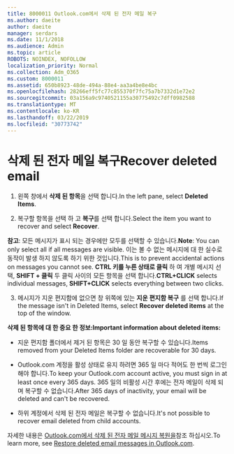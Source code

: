 ```yaml
---
title: 8000011 Outlook.com에서 삭제 된 전자 메일 복구
ms.author: daeite
author: daeite
manager: serdars
ms.date: 11/1/2018
ms.audience: Admin
ms.topic: article
ROBOTS: NOINDEX, NOFOLLOW
localization_priority: Normal
ms.collection: Adm_O365
ms.custom: 8000011
ms.assetid: 650b8923-48de-494a-88e4-aa3a4be8e4bc
ms.openlocfilehash: 28266eff5fc77c855370f7fc75a7b7332d1e72e2
ms.sourcegitcommit: 03a156a9c9740521155a30775492c7dff0982588
ms.translationtype: MT
ms.contentlocale: ko-KR
ms.lasthandoff: 03/22/2019
ms.locfileid: "30773742"
---
```

# <a name="recover-deleted-email"></a><span data-ttu-id="780aa-102">삭제 된 전자 메일 복구</span><span class="sxs-lookup"><span data-stu-id="780aa-102">Recover deleted email</span></span>

1. <span data-ttu-id="780aa-103">왼쪽 창에서 **삭제 된 항목**을 선택 합니다.</span><span class="sxs-lookup"><span data-stu-id="780aa-103">In the left pane, select **Deleted Items**.</span></span> 
    
2. <span data-ttu-id="780aa-104">복구할 항목을 선택 하 고 **복구**를 선택 합니다.</span><span class="sxs-lookup"><span data-stu-id="780aa-104">Select the item you want to recover and select **Recover**.</span></span> 
  
 <span data-ttu-id="780aa-105">**참고**: 모든 메시지가 표시 되는 경우에만 모두를 선택할 수 있습니다.</span><span class="sxs-lookup"><span data-stu-id="780aa-105">**Note**: You can only select all if all messages are visible.</span></span> <span data-ttu-id="780aa-106">이는 볼 수 없는 메시지에 대 한 실수로 동작이 발생 하지 않도록 하기 위한 것입니다.</span><span class="sxs-lookup"><span data-stu-id="780aa-106">This is to prevent accidental actions on messages you cannot see.</span></span> <span data-ttu-id="780aa-107">**CTRL 키를 누른 상태로 클릭** 하 여 개별 메시지 선택, **SHIFT + 클릭** 두 클릭 사이의 모든 항목을 선택 합니다.</span><span class="sxs-lookup"><span data-stu-id="780aa-107">**CTRL+CLICK** selects individual messages, **SHIFT+CLICK** selects everything between two clicks.</span></span> 
    
3. <span data-ttu-id="780aa-108">메시지가 지운 편지함에 없으면 창 위쪽에 있는 **지운 편지함 복구** 를 선택 합니다.</span><span class="sxs-lookup"><span data-stu-id="780aa-108">If the message isn't in Deleted Items, select **Recover deleted items** at the top of the window.</span></span> 
    
 <span data-ttu-id="780aa-109">**삭제 된 항목에 대 한 중요 한 정보:**</span><span class="sxs-lookup"><span data-stu-id="780aa-109">**Important information about deleted items:**</span></span>
  
- <span data-ttu-id="780aa-110">지운 편지함 폴더에서 제거 된 항목은 30 일 동안 복구할 수 있습니다.</span><span class="sxs-lookup"><span data-stu-id="780aa-110">Items removed from your Deleted Items folder are recoverable for 30 days.</span></span>
    
- <span data-ttu-id="780aa-111">Outlook.com 계정을 활성 상태로 유지 하려면 365 일 마다 적어도 한 번씩 로그인 해야 합니다.</span><span class="sxs-lookup"><span data-stu-id="780aa-111">To keep your Outlook.com account active, you must sign in at least once every 365 days.</span></span> <span data-ttu-id="780aa-112">365 일의 비활성 시간 후에는 전자 메일이 삭제 되며 복구할 수 없습니다.</span><span class="sxs-lookup"><span data-stu-id="780aa-112">After 365 days of inactivity, your email will be deleted and can't be recovered.</span></span>
    
- <span data-ttu-id="780aa-113">하위 계정에서 삭제 된 전자 메일은 복구할 수 없습니다.</span><span class="sxs-lookup"><span data-stu-id="780aa-113">It's not possible to recover email deleted from child accounts.</span></span>
    
<span data-ttu-id="780aa-114">자세한 내용은 [Outlook.com에서 삭제 된 전자 메일 메시지 복원을](https://go.microsoft.com/fwlink/p/?linkid=873117)참조 하십시오.</span><span class="sxs-lookup"><span data-stu-id="780aa-114">To learn more, see [Restore deleted email messages in Outlook.com](https://go.microsoft.com/fwlink/p/?linkid=873117).</span></span>
  

